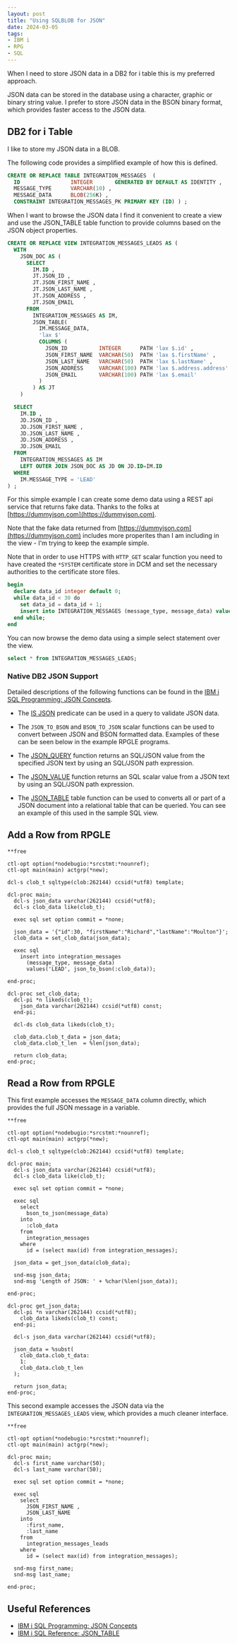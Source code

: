 ```yaml
---
layout: post
title: "Using SQLBLOB for JSON"
date: 2024-03-05
tags:
- IBM i
- RPG
- SQL
---
```


When I need to store JSON data in a DB2 for i table this is my preferred
approach.

JSON data can be stored in the database using a character, graphic or binary 
string value. I prefer to store JSON data in the BSON binary format, which 
provides faster access to the JSON data.



## DB2 for i Table

I like to store my JSON data in a BLOB. 

The following code provides a simplified example of how this is defined.

```sql
CREATE OR REPLACE TABLE INTEGRATION_MESSAGES  (
  ID                INTEGER       GENERATED BY DEFAULT AS IDENTITY ,
  MESSAGE_TYPE      VARCHAR(10) ,
  MESSAGE_DATA      BLOB(256K) ,
  CONSTRAINT INTEGRATION_MESSAGES_PK PRIMARY KEY (ID) ) ;
```

When I want to browse the JSON data I find it convenient to create a view and
use the JSON_TABLE table function to provide columns based on the JSON object
properties.


```sql
CREATE OR REPLACE VIEW INTEGRATION_MESSAGES_LEADS AS ( 
  WITH
    JSON_DOC AS (
      SELECT
        IM.ID ,
        JT.JSON_ID ,
        JT.JSON_FIRST_NAME ,
        JT.JSON_LAST_NAME ,
        JT.JSON_ADDRESS ,
        JT.JSON_EMAIL
      FROM
        INTEGRATION_MESSAGES AS IM,
        JSON_TABLE( 
          IM.MESSAGE_DATA,
          'lax $'
          COLUMNS (
            JSON_ID          INTEGER      PATH 'lax $.id' ,
            JSON_FIRST_NAME  VARCHAR(50)  PATH 'lax $.firstName' ,
            JSON_LAST_NAME   VARCHAR(50)  PATH 'lax $.lastName' ,
            JSON_ADDRESS     VARCHAR(100) PATH 'lax $.address.address' ,
            JSON_EMAIL       VARCHAR(100) PATH 'lax $.email' 
          )
        ) AS JT
    )

  SELECT
    IM.ID ,
    JD.JSON_ID ,
    JD.JSON_FIRST_NAME ,
    JD.JSON_LAST_NAME ,
    JD.JSON_ADDRESS ,
    JD.JSON_EMAIL 
  FROM
    INTEGRATION_MESSAGES AS IM
    LEFT OUTER JOIN JSON_DOC AS JD ON JD.ID=IM.ID
  WHERE
    IM.MESSAGE_TYPE = 'LEAD'
) ;
```

For this simple example I can create some demo data using a REST api service
that returns fake data.
Thanks to the folks at [https://dummyjson.com](https://dummyjson.com).

Note that the fake data returned from
[https://dummyjson.com](https://dummyjson.com)
includes more properites than I am including in the view - I'm trying to keep
the example simple.

Note that in order to use HTTPS with `HTTP_GET` scalar function you need to have
created the `*SYSTEM` certificate store in DCM and set the necessary authorities
to the certificate store files.

```sql
begin
  declare data_id integer default 0;
  while data_id < 30 do
    set data_id = data_id + 1;
    insert into INTEGRATION_MESSAGES (message_type, message_data) values('LEAD', json_to_bson(http_get('https://dummyjson.com/users/'||char(data_id))));
  end while;
end
```

You can now browse the demo data using a simple select statement over the view.


```sql
select * from INTEGRATION_MESSAGES_LEADS;
```

### Native DB2 JSON Support

Detailed descriptions of the following functions can be found in the 
[IBM i SQL Programming: JSON Concepts](https://www.ibm.com/docs/en/i/7.5?topic=data-json-concepts).

* The [IS JSON](https://www.ibm.com/docs/en/i/7.5?topic=predicates-is-json-predicate)
predicate can be used in a query to validate JSON data.

* The `JSON_TO_BSON` and `BSON_TO_JSON` scalar functions can be used to convert
between JSON and BSON formatted data. Examples of these can be seen below in the
example RPGLE programs.

* The [JSON_QUERY](https://www.ibm.com/docs/en/i/7.5?topic=functions-json-query)
function returns an SQL/JSON value from the specified JSON text by using an
SQL/JSON path expression.

* The [JSON_VALUE](https://www.ibm.com/docs/en/i/7.5?topic=functions-json-value)
function returns an SQL scalar value from a JSON text by using an SQL/JSON path
expression.

* The [JSON_TABLE](https://www.ibm.com/docs/en/i/7.5?topic=functions-json-table)
table function can be used to converts all or part of a JSON document into a
relational table that can be queried. You can see an example of this used in the
sample SQL view.



## Add a Row from RPGLE

```rpgle
**free

ctl-opt option(*nodebugio:*srcstmt:*nounref);
ctl-opt main(main) actgrp(*new);

dcl-s clob_t sqltype(clob:262144) ccsid(*utf8) template;

dcl-proc main;
  dcl-s json_data varchar(262144) ccsid(*utf8);
  dcl-s clob_data like(clob_t);

  exec sql set option commit = *none;

  json_data = '{"id":30, "firstName":"Richard","lastName":"Moulton"}';              
  clob_data = set_clob_data(json_data);

  exec sql
    insert into integration_messages
      (message_type, message_data)
      values('LEAD', json_to_bson(:clob_data));

end-proc;

dcl-proc set_clob_data;
  dcl-pi *n likeds(clob_t);
    json_data varchar(262144) ccsid(*utf8) const;
  end-pi;

  dcl-ds clob_data likeds(clob_t);

  clob_data.clob_t_data = json_data;
  clob_data.clob_t_len  = %len(json_data);

  return clob_data;
end-proc;
```


## Read a Row from RPGLE

This first example accesses the `MESSAGE_DATA` column directly, which provides
the full JSON message in a variable.

```rpgle
**free

ctl-opt option(*nodebugio:*srcstmt:*nounref);
ctl-opt main(main) actgrp(*new);

dcl-s clob_t sqltype(clob:262144) ccsid(*utf8) template;

dcl-proc main;
  dcl-s json_data varchar(262144) ccsid(*utf8);
  dcl-s clob_data like(clob_t);

  exec sql set option commit = *none;

  exec sql
    select 
      bson_to_json(message_data)
    into
      :clob_data
    from
      integration_messages
    where
      id = (select max(id) from integration_messages);

  json_data = get_json_data(clob_data);

  snd-msg json_data;
  snd-msg 'Length of JSON: ' + %char(%len(json_data));

end-proc;

dcl-proc get_json_data;
  dcl-pi *n varchar(262144) ccsid(*utf8);
    clob_data likeds(clob_t) const;
  end-pi;

  dcl-s json_data varchar(262144) ccsid(*utf8);

  json_data = %subst(
    clob_data.clob_t_data:
    1:
    clob_data.clob_t_len
  );

  return json_data;
end-proc;
```

This second example accesses the JSON data via the `INTEGRATION_MESSAGES_LEADS`
view, which provides a much cleaner interface.

```rpgle
**free

ctl-opt option(*nodebugio:*srcstmt:*nounref);
ctl-opt main(main) actgrp(*new);

dcl-proc main;
  dcl-s first_name varchar(50);
  dcl-s last_name varchar(50);

  exec sql set option commit = *none;

  exec sql
    select 
      JSON_FIRST_NAME ,
      JSON_LAST_NAME
    into
      :first_name,
      :last_name
    from
      integration_messages_leads
    where
      id = (select max(id) from integration_messages);

  snd-msg first_name;
  snd-msg last_name;

end-proc;
```


## Useful References

* [IBM i SQL Programming: JSON Concepts](https://www.ibm.com/docs/en/i/7.5?topic=data-json-concepts)
* [IBM i SQL Reference: JSON_TABLE](https://www.ibm.com/docs/en/i/7.5?topic=functions-json-table)
